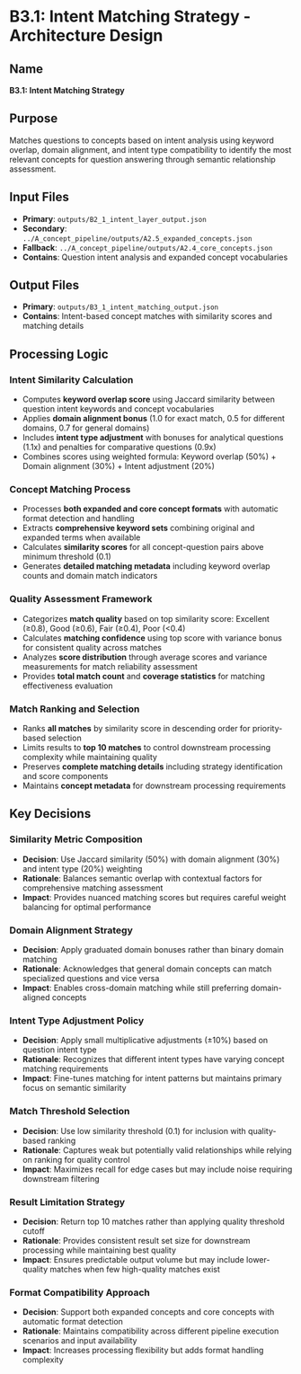 # B3.1: Intent Matching Strategy - Architecture Design

## Name
**B3.1: Intent Matching Strategy**

## Purpose
Matches questions to concepts based on intent analysis using keyword overlap, domain alignment, and intent type compatibility to identify the most relevant concepts for question answering through semantic relationship assessment.

## Input Files
- **Primary**: `outputs/B2_1_intent_layer_output.json`
- **Secondary**: `../A_concept_pipeline/outputs/A2.5_expanded_concepts.json`
- **Fallback**: `../A_concept_pipeline/outputs/A2.4_core_concepts.json`
- **Contains**: Question intent analysis and expanded concept vocabularies

## Output Files
- **Primary**: `outputs/B3_1_intent_matching_output.json`
- **Contains**: Intent-based concept matches with similarity scores and matching details

## Processing Logic

### Intent Similarity Calculation
- Computes **keyword overlap score** using Jaccard similarity between question intent keywords and concept vocabularies
- Applies **domain alignment bonus** (1.0 for exact match, 0.5 for different domains, 0.7 for general domains)
- Includes **intent type adjustment** with bonuses for analytical questions (1.1x) and penalties for comparative questions (0.9x)
- Combines scores using weighted formula: Keyword overlap (50%) + Domain alignment (30%) + Intent adjustment (20%)

### Concept Matching Process
- Processes **both expanded and core concept formats** with automatic format detection and handling
- Extracts **comprehensive keyword sets** combining original and expanded terms when available
- Calculates **similarity scores** for all concept-question pairs above minimum threshold (0.1)
- Generates **detailed matching metadata** including keyword overlap counts and domain match indicators

### Quality Assessment Framework
- Categorizes **match quality** based on top similarity score: Excellent (≥0.8), Good (≥0.6), Fair (≥0.4), Poor (<0.4)
- Calculates **matching confidence** using top score with variance bonus for consistent quality across matches
- Analyzes **score distribution** through average scores and variance measurements for match reliability assessment
- Provides **total match count** and **coverage statistics** for matching effectiveness evaluation

### Match Ranking and Selection
- Ranks **all matches** by similarity score in descending order for priority-based selection
- Limits results to **top 10 matches** to control downstream processing complexity while maintaining quality
- Preserves **complete matching details** including strategy identification and score components
- Maintains **concept metadata** for downstream processing requirements

## Key Decisions

### Similarity Metric Composition
- **Decision**: Use Jaccard similarity (50%) with domain alignment (30%) and intent type (20%) weighting
- **Rationale**: Balances semantic overlap with contextual factors for comprehensive matching assessment
- **Impact**: Provides nuanced matching scores but requires careful weight balancing for optimal performance

### Domain Alignment Strategy
- **Decision**: Apply graduated domain bonuses rather than binary domain matching
- **Rationale**: Acknowledges that general domain concepts can match specialized questions and vice versa
- **Impact**: Enables cross-domain matching while still preferring domain-aligned concepts

### Intent Type Adjustment Policy
- **Decision**: Apply small multiplicative adjustments (±10%) based on question intent type
- **Rationale**: Recognizes that different intent types have varying concept matching requirements
- **Impact**: Fine-tunes matching for intent patterns but maintains primary focus on semantic similarity

### Match Threshold Selection
- **Decision**: Use low similarity threshold (0.1) for inclusion with quality-based ranking
- **Rationale**: Captures weak but potentially valid relationships while relying on ranking for quality control
- **Impact**: Maximizes recall for edge cases but may include noise requiring downstream filtering

### Result Limitation Strategy
- **Decision**: Return top 10 matches rather than applying quality threshold cutoff
- **Rationale**: Provides consistent result set size for downstream processing while maintaining best quality
- **Impact**: Ensures predictable output volume but may include lower-quality matches when few high-quality matches exist

### Format Compatibility Approach
- **Decision**: Support both expanded concepts and core concepts with automatic format detection
- **Rationale**: Maintains compatibility across different pipeline execution scenarios and input availability
- **Impact**: Increases processing flexibility but adds format handling complexity